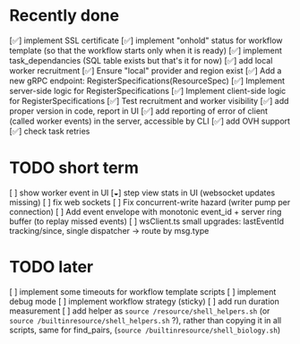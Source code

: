 # Recently done

[✅] implement SSL certificate
[✅] implement "onhold" status for workflow template (so that the workflow starts only when it is ready)
[✅] implement task_dependancies (SQL table exists but that's it for now)
[✅] add local worker recruitment
  [✅] Ensure "local" provider and region exist
  [✅] Add a new gRPC endpoint: RegisterSpecifications(ResourceSpec)
  [✅] Implement server-side logic for RegisterSpecifications
  [✅] Implement client-side logic for RegisterSpecifications
  [✅] Test recruitment and worker visibility
[✅] add proper version in code, report in UI
[✅] add reporting of error of client (called worker events) in the server, accessible by CLI
[✅] add OVH support
[✅] check task retries

# TODO short term


[ ] show worker event in UI
[◒] step view stats in UI (websocket updates missing)
[ ] fix web sockets
  [ ] Fix concurrent-write hazard (writer pump per connection)
  [ ] Add event envelope with monotonic event_id + server ring buffer (to replay missed events)
  [ ] wsClient.ts small upgrades: lastEventId tracking/since, single dispatcher -> route by msg.type

# TODO later

[ ] implement some timeouts for workflow template scripts
[ ] implement debug mode
[ ] implement workflow strategy (sticky)
[ ] add run duration measurement
[ ] add helper as `source /resource/shell_helpers.sh` (or `source /builtinresource/shell_helpers.sh` ?), rather than copying it in all scripts, same for find_pairs, (`source /builtinresource/shell_biology.sh`)